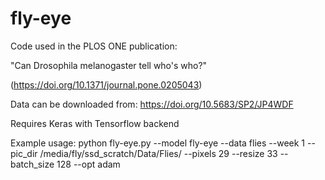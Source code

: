 # fly-eye

Code used in the PLOS ONE publication:

"Can Drosophila melanogaster tell who's who?"

(https://doi.org/10.1371/journal.pone.0205043)

Data can be downloaded from: https://doi.org/10.5683/SP2/JP4WDF

Requires Keras with Tensorflow backend

Example usage:
python fly-eye.py --model fly-eye --data flies --week 1 --pic_dir /media/fly/ssd_scratch/Data/Flies/ --pixels 29 --resize 33 --batch_size 128 --opt adam
